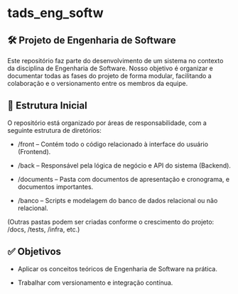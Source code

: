 # tads_eng_softw

## 🛠 Projeto de Engenharia de Software

Este repositório faz parte do desenvolvimento de um sistema no contexto da disciplina de Engenharia de Software. Nosso objetivo é organizar e documentar todas as fases do projeto de forma modular, facilitando a colaboração e o versionamento entre os membros da equipe.

## 📁 Estrutura Inicial
O repositório está organizado por áreas de responsabilidade, com a seguinte estrutura de diretórios:

- /front – Contém todo o código relacionado à interface do usuário (Frontend).

- /back – Responsável pela lógica de negócio e API do sistema (Backend).

- /documents – Pasta com documentos de apresentação e cronograma, e documentos importantes.

- /banco – Scripts e modelagem do banco de dados relacional ou não relacional.

(Outras pastas podem ser criadas conforme o crescimento do projeto: /docs, /tests, /infra, etc.)

## ✅ Objetivos
- Aplicar os conceitos teóricos de Engenharia de Software na prática.

- Trabalhar com versionamento e integração contínua.
